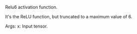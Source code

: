 Relu6 activation function.

It's the ReLU function, but truncated to a maximum value of 6.

Args:
    x: Input tensor.
